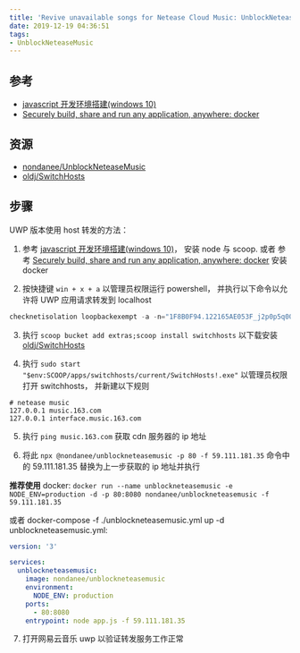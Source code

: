 ```yaml
---
title: 'Revive unavailable songs for Netease Cloud Music: UnblockNeteaseMusic'
date: 2019-12-19 04:36:51
tags:
- UnblockNeteaseMusic
---
```


[nondanee/UnblockNeteaseMusic]: https://github.com/nondanee/UnblockNeteaseMusic
[oldj/SwitchHosts]: https://github.com/oldj/SwitchHosts
[javascript 开发环境搭建(windows 10)]: https://github.com/FloatingShuYin/development-environment-manual/blob/master/javascript.md
[Securely build, share and run any application, anywhere: docker]: https://floatsyi.com/2019/12/29/Securely-build-share-and-run-any-application-anywhere-docker/
## 参考
- [javascript 开发环境搭建(windows 10)][]
- [Securely build, share and run any application, anywhere: docker][]

## 资源
- [nondanee/UnblockNeteaseMusic][]
- [oldj/SwitchHosts][]

<!-- more -->

## 步骤
UWP 版本使用 host 转发的方法：
1. 参考 [javascript 开发环境搭建(windows 10)][]， 安装 node 与 scoop.
或者 参考 [Securely build, share and run any application, anywhere: docker][] 安装 docker

2. 按快捷键 `win + x + a` 以管理员权限运行 powershell， 并执行以下命令以允许将 UWP 应用请求转发到 localhost
```powershell
checknetisolation loopbackexempt -a -n="1F8B0F94.122165AE053F_j2p0p5q0044a6"
```

3. 执行 `scoop bucket add extras;scoop install switchhosts` 以下载安装 [oldj/SwitchHosts][]

4. 执行 `sudo start "$env:SCOOP/apps/switchhosts/current/SwitchHosts!.exe"` 以管理员权限打开 switchhosts， 并新建以下规则
```hosts
# netease music
127.0.0.1 music.163.com
127.0.0.1 interface.music.163.com
```

5. 执行 `ping music.163.com` 获取 cdn 服务器的 ip 地址

6. 将此 `npx @nondanee/unblockneteasemusic -p 80 -f 59.111.181.35` 命令中的 59.111.181.35 替换为上一步获取的 ip 地址并执行

**推荐使用** docker: `docker run --name unblockneteasemusic -e NODE_ENV=production -d -p 80:8080 nondanee/unblockneteasemusic -f 59.111.181.35`

或者 docker-compose -f ./unblockneteasemusic.yml up -d
unblockneteasemusic.yml:
```yml
version: '3'

services:
  unblockneteasemusic:
    image: nondanee/unblockneteasemusic
    environment:
      NODE_ENV: production
    ports:
      - 80:8080
    entrypoint: node app.js -f 59.111.181.35
```

7. 打开网易云音乐 uwp 以验证转发服务工作正常
